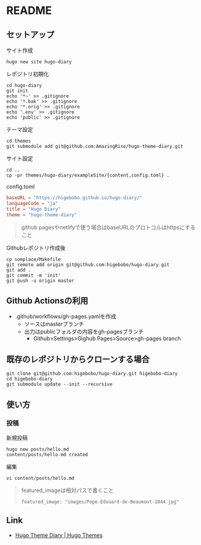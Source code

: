 # README

## セットアップ

サイト作成

```shell
hugo new site hugo-diary
```

レポジトリ初期化

```shell
cd hugo-diary
git init
echo '*~' >> .gitignore
echo '*.bak' >> .gitignore
echo '*.orig' >> .gitignore
echo '.env' >> .gitignore
echo 'public' >> .gitignore
```

テーマ設定

```shell
cd themes 
git submodule add git@github.com:AmazingRise/hugo-theme-diary.git
```

サイト設定

```shell
cd ..
cp -pr themes/hugo-diary/exampleSite/{content,config.toml} .
```

config.toml

```toml
baseURL = "https://higebobo.github.io/hugo-diary/"
languageCode = "ja"
title = "Hugo Diary"
theme = "hugo-theme-diary"
```

> github pagesやnetlifyで使う場合はbaseURLのプロトコルはhttpsにすること

Githubレポジトリ作成後

```shell
cp somplace/Makefile
git remote add origin git@github.com:higebobo/hugo-diary.git
git add .
git commit -m 'init'
git push -u origin master
```

## Github Actionsの利用

* .github/workflows/gh-pages.yamlを作成
    * ソースはmasterブランチ
    * 出力はpublicフォルダの内容をgh-pagesブランチ
        * Github>Settings>Gighub Pages>Source>gh-pages branch

## 既存のレポジトリからクローンする場合

```shell
git clone git@github.com:higebobo/hugo-diary.git higebobo-diary
cd higebobo-diary
git submodule update --init --recursive
```

## 使い方

### 投稿

新規投稿

```shell
hugo new posts/hello.md
content/posts/hello.md created
```

編集

```shell
vi content/posts/hello.md
```

> featured_imageは相対パスで書くこと
>
>     featured_image: "images/Pope-Edouard-de-Beaumont-1844.jpg"

## Link

* [Hugo Theme Diary \| Hugo Themes](https://themes.gohugo.io/hugo-theme-diary/)
